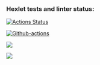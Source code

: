 ### Hexlet tests and linter status:
[![Actions Status](https://github.com/evgenpush/java-project-lvl3/workflows/hexlet-check/badge.svg)](https://github.com/evgenpush/java-project-lvl3/actions)

[![Github-actions](https://github.com/evgenpush/java-project-lvl3/actions/workflows/github-actions.yml/badge.svg)](https://github.com/evgenpush/java-project-lvl3/actions/workflows/github-actions.yml)

<a href="https://codeclimate.com/github/evgenpush/java-project-lvl3"><img src="https://api.codeclimate.com/v1/badges/a99a88d28ad37a79dbf6/maintainability" /></a>

<a href="https://codeclimate.com/github/evgenpush/java-project-lvl3/test_coverage"><img src="https://api.codeclimate.com/v1/badges/7fa9ef4c537ea4bdc49e/test_coverage" /></a>
